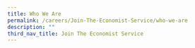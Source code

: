 ```yaml
---
title: Who We Are
permalink: /careers/Join-The-Economist-Service/who-we-are
description: ""
third_nav_title: Join The Economist Service
---
```

